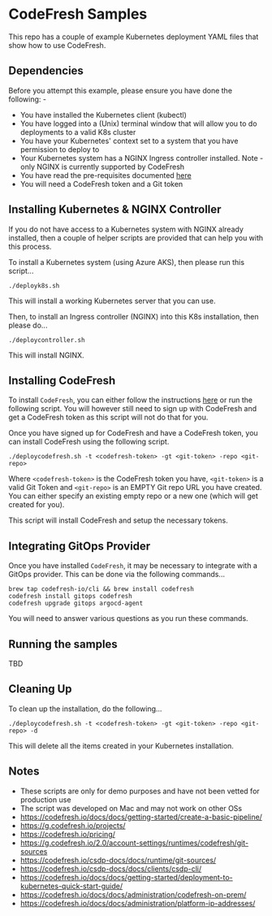 CodeFresh Samples
=================

This repo has a couple of example Kubernetes deployment YAML files that show how to use CodeFresh.

Dependencies
------------
Before you attempt this example, please ensure you have done the following: -
- You have installed the Kubernetes client (kubectl)
- You have logged into a (Unix) terminal window that will allow you to do deployments to a valid K8s cluster
- You have your Kubernetes' context set to a system that you have permission to deploy to
- Your Kubernetes system has a NGINX Ingress controller installed. Note - only NGINX is currently supported by CodeFresh
- You have read the pre-requisites documented [here](hhttps://codefresh.io/csdp-docs/docs/runtime/requirements/)
- You will need a CodeFresh token and a Git token

Installing Kubernetes & NGINX Controller
----------------------------------------
If you do not have access to a Kubernetes system with NGINX already installed, then a couple of helper
scripts are provided that can help you with this process.

To install a Kubernetes system (using Azure AKS), then please run this script...

    ./deployk8s.sh

This will install a working Kubernetes server that you can use.

Then, to install an Ingress controller (NGINX) into this K8s installation, then please do...

    ./deploycontroller.sh

This will install NGINX.

Installing CodeFresh
--------------------
To install `CodeFresh`, you can either follow the instructions [here](https://codefresh.io/csdp-docs/docs/runtime/installation/) or run the following script. You will however still need to sign up with CodeFresh and get a CodeFresh
token as this script will not do that for you.

Once you have signed up for CodeFresh and have a CodeFresh token, you can install CodeFresh using the following script.

    ./deploycodefresh.sh -t <codefresh-token> -gt <git-token> -repo <git-repo> 

Where `<codefresh-token>` is the CodeFresh token you have, `<git-token>` is a valid Git Token and `<git-repo>` is an EMPTY Git
repo URL you have created. You can either specify an existing empty repo or a new one (which will get created for you).

This script will install CodeFresh and setup the necessary tokens.

Integrating GitOps Provider
---------------------------
Once you have installed `CodeFresh`, it may be necessary to integrate with a GitOps provider. This can be done via the
following commands...

    brew tap codefresh-io/cli && brew install codefresh
    codefresh install gitops codefresh
    codefresh upgrade gitops argocd-agent

You will need to answer various questions as you run these commands.  

Running the samples
-------------------
TBD

Cleaning Up
-----------
To clean up the installation, do the following...

    ./deploycodefresh.sh -t <codefresh-token> -gt <git-token> -repo <git-repo> -d

This will delete all the items created in your Kubernetes installation.

Notes
-----
- These scripts are only for demo purposes and have not been vetted for production use
- The script was developed on Mac and may not work on other OSs
- https://codefresh.io/docs/docs/getting-started/create-a-basic-pipeline/
- https://g.codefresh.io/projects/
- https://codefresh.io/pricing/
- https://g.codefresh.io/2.0/account-settings/runtimes/codefresh/git-sources
- https://codefresh.io/csdp-docs/docs/runtime/git-sources/
- https://codefresh.io/csdp-docs/docs/clients/csdp-cli/
- https://codefresh.io/docs/docs/getting-started/deployment-to-kubernetes-quick-start-guide/
- https://codefresh.io/docs/docs/administration/codefresh-on-prem/
- https://codefresh.io/docs/docs/administration/platform-ip-addresses/
